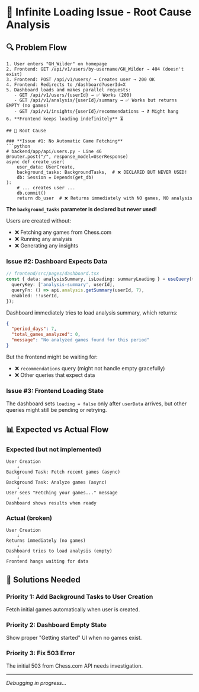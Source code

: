 # 🐛 Infinite Loading Issue - Root Cause Analysis

## 🔍 Problem Flow

```
1. User enters "GH_Wilder" on homepage
2. Frontend: GET /api/v1/users/by-username/GH_Wilder → 404 (doesn't exist)
3. Frontend: POST /api/v1/users/ → Creates user → 200 OK
4. Frontend: Redirects to /dashboard?userId=X
5. Dashboard loads and makes parallel requests:
   - GET /api/v1/users/{userId} → ✅ Works (200)
   - GET /api/v1/analysis/{userId}/summary → ✅ Works but returns EMPTY (no games)
   - GET /api/v1/insights/{userId}/recommendations → ❓ Might hang
6. **Frontend keeps loading indefinitely** ⏳

## 🎯 Root Cause

### **Issue #1: No Automatic Game Fetching**
```python
# backend/app/api/users.py - Line 46
@router.post("/", response_model=UserResponse)
async def create_user(
    user_data: UserCreate,
    background_tasks: BackgroundTasks,  # ❌ DECLARED BUT NEVER USED!
    db: Session = Depends(get_db)
):
    # ... creates user ...
    db.commit()
    return db_user  # ❌ Returns immediately with NO games, NO analysis
```

**The `background_tasks` parameter is declared but never used!**

Users are created without:
- ❌ Fetching any games from Chess.com
- ❌ Running any analysis
- ❌ Generating any insights

### **Issue #2: Dashboard Expects Data**
```typescript
// frontend/src/pages/dashboard.tsx
const { data: analysisSummary, isLoading: summaryLoading } = useQuery({
  queryKey: ['analysis-summary', userId],
  queryFn: () => api.analysis.getSummary(userId, 7),
  enabled: !!userId,
});
```

Dashboard immediately tries to load analysis summary, which returns:
```json
{
  "period_days": 7,
  "total_games_analyzed": 0,
  "message": "No analyzed games found for this period"
}
```

But the frontend might be waiting for:
- ❌ `recommendations` query (might not handle empty gracefully)
- ❌ Other queries that expect data

### **Issue #3: Frontend Loading State**
The dashboard sets `loading = false` only after `userData` arrives, but other queries might still be pending or retrying.

## 📊 Expected vs Actual Flow

### **Expected (but not implemented)**
```
User Creation
    ↓
Background Task: Fetch recent games (async)
    ↓
Background Task: Analyze games (async)
    ↓
User sees "Fetching your games..." message
    ↓
Dashboard shows results when ready
```

### **Actual (broken)**
```
User Creation
    ↓
Returns immediately (no games)
    ↓
Dashboard tries to load analysis (empty)
    ↓
Frontend hangs waiting for data
```

## 🔧 Solutions Needed

### **Priority 1: Add Background Tasks to User Creation**
Fetch initial games automatically when user is created.

### **Priority 2: Dashboard Empty State**
Show proper "Getting started" UI when no games exist.

### **Priority 3: Fix 503 Error**
The initial 503 from Chess.com API needs investigation.

---

*Debugging in progress...*
